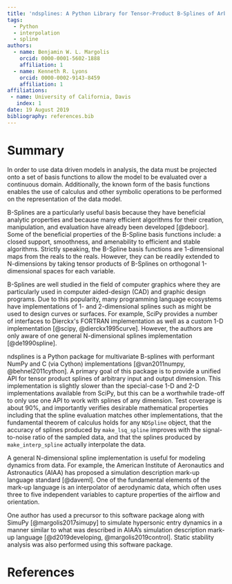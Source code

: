 ```yaml
---
title: 'ndsplines: A Python Library for Tensor-Product B-Splines of Arbitrary Dimension'
tags:
  - Python
  - interpolation
  - spline
authors:
  - name: Benjamin W. L. Margolis
    orcid: 0000-0001-5602-1888
    affiliation: 1
  - name: Kenneth R. Lyons
    orcid: 0000-0002-9143-8459
    affiliation: 1
affiliations:
 - name: University of California, Davis
   index: 1
date: 19 August 2019
bibliography: references.bib
---
```


# Summary

In order to use data driven models in analysis, the data must be projected onto a set of basis functions to allow the model to be evaluated over a continuous domain. Additionally, the known form of the basis functions enables the use of calculus and other symbolic operations to be performed on the representation of the data model.

B-Splines are a particularly useful basis because they have beneficial analytic properties and because many efficient algorithms for their creation, manipulation, and evaluation have already been developed [@deboor]. Some of the beneficial properties of the B-Spline basis functions include: a closed support, smoothness, and amenability to efficient and stable algorithms. Strictly speaking, the B-Spline basis functions are 1-dimensional maps from the reals to the reals. However, they can be readily extended to N-dimensions by taking tensor products of B-Splines on orthogonal 1-dimensional spaces for each variable. 

B-Splines are well studied in the field of computer graphics where they are particularly used in computer aided-design (CAD) and graphic design programs. Due to this popularity, many programming language ecosystems have implementations of 1- and 2-dimensional splines such as might be used to design curves or surfaces. For example, SciPy provides a number of interfaces to Dierckx's FORTRAN implementation as well as a custom 1-D implementation [@scipy, @dierckx1995curve]. However, the authors are only aware of one general N-dimensional splines implementation [@de1990spline].

ndsplines is a Python package for multivariate B-splines with performant NumPy and C (via Cython) implementations [@van2011numpy, @behnel2011cython]. A primary goal of this package is to provide a unified API for tensor product splines of arbitrary input and output dimension. This implementation is slightly slower than the special-case 1-D and 2-D implementations available from SciPy, but this can be a worthwhile trade-off to only use one API to work with splines of any dimension. Test coverage is about 90%, and importantly verifies desirable mathematical properties including that the spline evaluation matches other implementations, that the fundamental theorem of calculus holds for any `NDSpline` object, that the accuracy of splines produced by `make_lsq_spline` improves with the signal-to-noise ratio of the sampled data, and that the splines produced by `make_interp_spline` actually interpolate the data.

A general N-dimensional spline implementation is useful for modeling dynamics from data. For example, the American Institute of Aeronautics and Astronautics (AIAA) has proposed a simulation description mark-up language standard [@daveml]. One of the fundamental elements of the mark-up language is an interpolator of aerodynamic data, which often uses three to five independent variables to capture properties of the airflow and orientation.

One author has used a precursor to this software package along with SimuPy [@margolis2017simupy] to simulate hypersonic entry dynamics in a manner similar to what was described in AIAA’s simulation description mark-up language [@d2019developing, @margolis2019control]. Static stability analysis was also performed using this software package.

# References